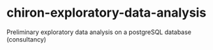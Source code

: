 # chiron-exploratory-data-analysis
Preliminary exploratory data analysis on a postgreSQL database (consultancy)
